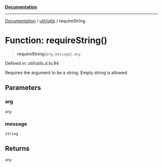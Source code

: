[**Documentation**](../../../index.md)

***

[Documentation](../../../index.md) / [util/utils](../index.md) / requireString

# Function: requireString()

> **requireString**(`arg`, `message`): `any`

Defined in: util/utils.d.ts:94

Requires the argument to be a string. Empty string is allowed.

## Parameters

### arg

`any`

### message

`string`

## Returns

`any`
